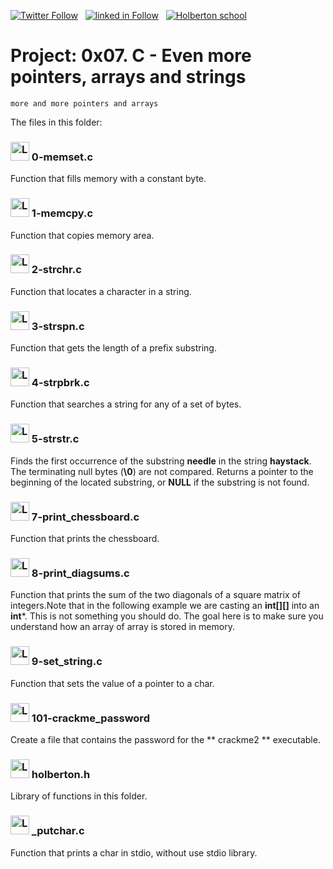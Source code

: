  [![Twitter Follow](https://img.shields.io/twitter/follow/jepez90?label=Follow%20me&style=social)](https://twitter.com/Jepez90) &nbsp; [![linked in Follow](https://img.shields.io/badge/LinkedIn-Follow-blue)](https://www.linkedin.com/in/jerson-p%C3%A9rez-010059a4/) &nbsp; [![Holberton school](https://img.shields.io/badge/Holberton_School-red)](https://twitter.com/HolbertonCOL)

# Project: 0x07. C - Even more pointers, arrays and strings

``` more and more pointers and arrays ```

The files in this folder:

### <img src="https://i.imgur.com/s1rXGpW.png" alt="Logo C" height="30"> 0-memset.c

Function that fills memory with a constant byte.

### <img src="https://i.imgur.com/s1rXGpW.png" alt="Logo C" height="30"> 1-memcpy.c

Function that copies memory area.

### <img src="https://i.imgur.com/s1rXGpW.png" alt="Logo C" height="30"> 2-strchr.c

Function that locates a character in a string.

### <img src="https://i.imgur.com/s1rXGpW.png" alt="Logo C" height="30"> 3-strspn.c

Function that gets the length of a prefix substring.

### <img src="https://i.imgur.com/s1rXGpW.png" alt="Logo C" height="30"> 4-strpbrk.c

Function that searches a string for any of a set of bytes.

### <img src="https://i.imgur.com/s1rXGpW.png" alt="Logo C" height="30"> 5-strstr.c

Finds the first occurrence of the substring **needle** in the string **haystack**. The terminating null bytes (**\0**) are not compared. Returns a pointer to the beginning of the located substring, or **NULL** if the substring is not found.

### <img src="https://i.imgur.com/s1rXGpW.png" alt="Logo C" height="30"> 7-print_chessboard.c

Function that prints the chessboard.

### <img src="https://i.imgur.com/s1rXGpW.png" alt="Logo C" height="30"> 8-print_diagsums.c

Function that prints the sum of the two diagonals of a square matrix of integers.Note that in the following example we are casting an **int[][]** into an **int***. This is not something you should do. The goal here is to make sure you understand how an array of array is stored in memory.

### <img src="https://i.imgur.com/s1rXGpW.png" alt="Logo C" height="30"> 9-set_string.c

Function that sets the value of a pointer to a char.

### <img src="https://i.imgur.com/UCWcsWc.png" alt="Logo C" height="30"> 101-crackme_password

Create a file that contains the password for the ** crackme2 ** executable.

### <img src="https://i.imgur.com/UCWcsWc.png" alt="Logo C" height="30"> holberton.h

Library of functions in this folder.

### <img src="https://i.imgur.com/s1rXGpW.png" alt="Logo C" height="30"> _putchar.c

Function that prints a char in stdio, without use stdio library.